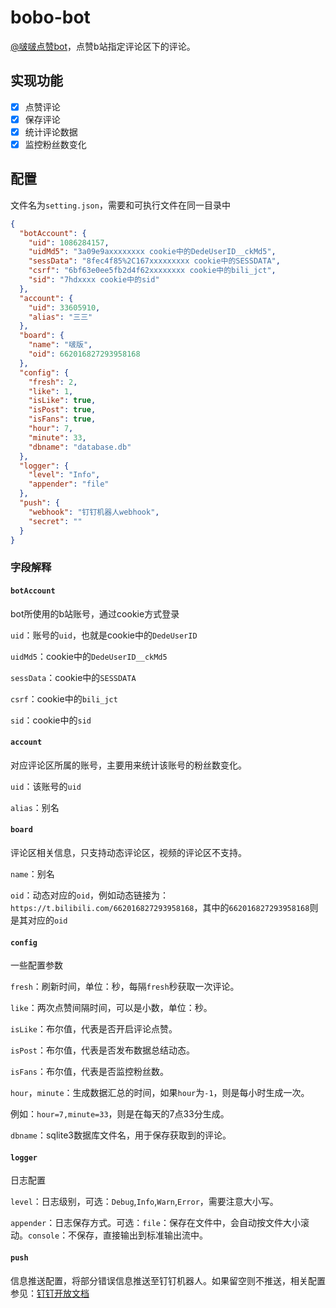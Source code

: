 # bobo-bot

[@啵啵点赞bot](https://space.bilibili.com/1086284157)，点赞b站指定评论区下的评论。

## 实现功能

- [x] 点赞评论
- [x] 保存评论
- [x] 统计评论数据
- [x] 监控粉丝数变化

## 配置

文件名为`setting.json`，需要和可执行文件在同一目录中

```json
{
  "botAccount": {
    "uid": 1086284157,
    "uidMd5": "3a09e9axxxxxxxx cookie中的DedeUserID__ckMd5",
    "sessData": "8fec4f85%2C167xxxxxxxxx cookie中的SESSDATA",
    "csrf": "6bf63e0ee5fb2d4f62xxxxxxxx cookie中的bili_jct",
    "sid": "7hdxxxx cookie中的sid"
  },
  "account": {
    "uid": 33605910,
    "alias": "三三"
  },
  "board": {
    "name": "啵版",
    "oid": 662016827293958168
  },
  "config": {
    "fresh": 2,
    "like": 1,
    "isLike": true,
    "isPost": true,
    "isFans": true,
    "hour": 7,
    "minute": 33,
    "dbname": "database.db"
  },
  "logger": {
    "level": "Info",
    "appender": "file"
  },
  "push": {
    "webhook": "钉钉机器人webhook",
    "secret": ""
  }
}
```

### 字段解释

#### `botAccount`

bot所使用的b站账号，通过cookie方式登录

`uid`：账号的`uid`，也就是cookie中的`DedeUserID`

`uidMd5`：cookie中的`DedeUserID__ckMd5`

`sessData`：cookie中的`SESSDATA`

`csrf`：cookie中的`bili_jct`

`sid`：cookie中的`sid`

#### `account`

对应评论区所属的账号，主要用来统计该账号的粉丝数变化。

`uid`：该账号的`uid`

`alias`：别名

#### `board`

评论区相关信息，只支持动态评论区，视频的评论区不支持。

`name`：别名

`oid`：动态对应的`oid`，例如动态链接为：`https://t.bilibili.com/662016827293958168`，其中的`662016827293958168`则是其对应的`oid`

#### `config`

一些配置参数

`fresh`：刷新时间，单位：秒，每隔`fresh`秒获取一次评论。

`like`：两次点赞间隔时间，可以是小数，单位：秒。

`isLike`：布尔值，代表是否开启评论点赞。

`isPost`：布尔值，代表是否发布数据总结动态。

`isFans`：布尔值，代表是否监控粉丝数。

`hour`，`minute`：生成数据汇总的时间，如果`hour`为`-1`，则是每小时生成一次。

例如：`hour=7,minute=33`，则是在每天的7点33分生成。

`dbname`：sqlite3数据库文件名，用于保存获取到的评论。

#### `logger`

日志配置

`level`：日志级别，可选：`Debug`,`Info`,`Warn`,`Error`，需要注意大小写。

`appender`：日志保存方式。可选：`file`：保存在文件中，会自动按文件大小滚动。`console`：不保存，直接输出到标准输出流中。

#### `push`

信息推送配置，将部分错误信息推送至钉钉机器人。如果留空则不推送，相关配置参见：[钉钉开放文档](https://open.dingtalk.com/document/group/custom-robot-access)



